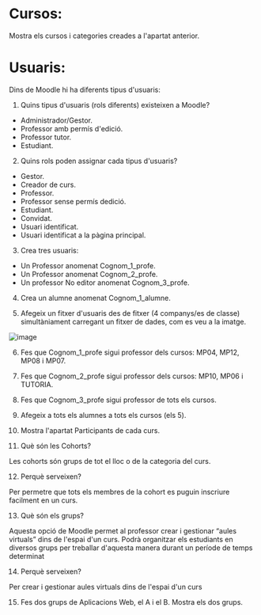 # Cursos:

Mostra els cursos i categories creades a l'apartat anterior.

# Usuaris:

Dins de Moodle hi ha diferents tipus d'usuaris:

1. Quins tipus d'usuaris (rols diferents) existeixen a Moodle?

- Administrador/Gestor.
- Professor amb permís d'edició.
- Professor tutor.
- Estudiant.

2. Quins rols poden assignar cada tipus d'usuaris?

- Gestor.
- Creador de curs.
- Professor.
- Professor sense permís dedició.
- Estudiant.
- Convidat.
- Usuari identificat.
- Usuari identificat a la pàgina principal.

3. Crea tres usuaris:
  - Un Professor anomenat Cognom_1_profe.
  - Un Professor anomenat Cognom_2_profe.
  - Un professor No editor anomenat Cognom_3_profe.
  
4.  Crea un alumne anomenat Cognom_1_alumne.

5.  Afegeix un fitxer d'usuaris des de fitxer (4 companys/es de classe) simultàniament carregant un fitxer de dades, com es veu a la imatge.

![image](https://user-images.githubusercontent.com/110727546/205681118-13764074-331b-42b7-b051-38f816f8b931.png)

6. Fes que Cognom_1_profe sigui professor dels cursos: MP04, MP12, MP08 i MP07.

7. Fes que Cognom_2_profe sigui professor dels cursos: MP10, MP06 i TUTORIA.

8. Fes que Cognom_3_profe sigui professor de tots els cursos.

9. Afegeix a tots els alumnes a tots els cursos (els 5).

10. Mostra l'apartat Participants de cada curs.

11. Què són les Cohorts? 

Les cohorts són grups de tot el lloc o de la categoria del curs.

12. Perquè serveixen?

Per permetre que tots els membres de la cohort es puguin inscriure facilment en un curs.

13. Què són els grups?

Aquesta opció de Moodle permet al professor crear i gestionar “aules virtuals” dins de l'espai d'un curs. Podrà organitzar els estudiants en diversos grups per treballar d'aquesta manera durant un període de temps determinat

14. Perquè serveixen?

Per crear i gestionar aules virtuals dins de l'espai d'un curs

15. Fes dos grups de Aplicacions Web, el A i el B. Mostra els dos grups.
